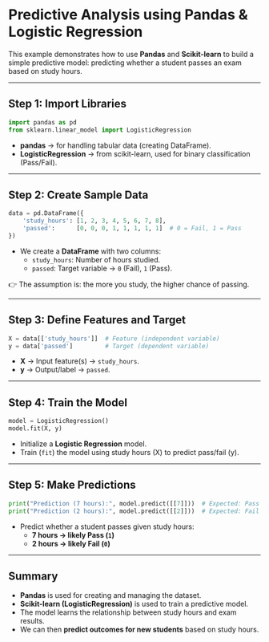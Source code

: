 # Predictive Analysis using Pandas & Logistic Regression

This example demonstrates how to use **Pandas** and **Scikit-learn** to
build a simple predictive model: predicting whether a student passes an
exam based on study hours.

------------------------------------------------------------------------

## Step 1: Import Libraries

``` python
import pandas as pd
from sklearn.linear_model import LogisticRegression
```

-   **pandas** → for handling tabular data (creating DataFrame).
-   **LogisticRegression** → from scikit-learn, used for binary
    classification (Pass/Fail).

------------------------------------------------------------------------

## Step 2: Create Sample Data

``` python
data = pd.DataFrame({
    'study_hours': [1, 2, 3, 4, 5, 6, 7, 8],
    'passed':      [0, 0, 0, 1, 1, 1, 1, 1]  # 0 = Fail, 1 = Pass
})
```

-   We create a **DataFrame** with two columns:
    -   `study_hours`: Number of hours studied.
    -   `passed`: Target variable → `0` (Fail), `1` (Pass).

👉 The assumption is: the more you study, the higher chance of passing.

------------------------------------------------------------------------

## Step 3: Define Features and Target

``` python
X = data[['study_hours']]  # Feature (independent variable)
y = data['passed']         # Target (dependent variable)
```

-   **X** → Input feature(s) → `study_hours`.
-   **y** → Output/label → `passed`.

------------------------------------------------------------------------

## Step 4: Train the Model

``` python
model = LogisticRegression()
model.fit(X, y)
```

-   Initialize a **Logistic Regression** model.
-   Train (`fit`) the model using study hours (X) to predict pass/fail
    (y).

------------------------------------------------------------------------

## Step 5: Make Predictions

``` python
print("Prediction (7 hours):", model.predict([[7]]))  # Expected: Pass
print("Prediction (2 hours):", model.predict([[2]]))  # Expected: Fail
```

-   Predict whether a student passes given study hours:
    -   **7 hours → likely Pass (`1`)**
    -   **2 hours → likely Fail (`0`)**

------------------------------------------------------------------------

## Summary

-   **Pandas** is used for creating and managing the dataset.
-   **Scikit-learn (LogisticRegression)** is used to train a predictive
    model.
-   The model learns the relationship between study hours and exam
    results.
-   We can then **predict outcomes for new students** based on study
    hours.

